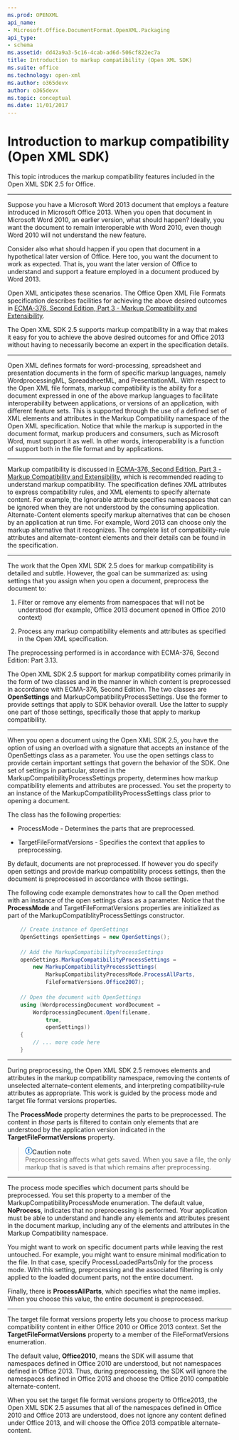 ```yaml
---
ms.prod: OPENXML
api_name:
- Microsoft.Office.DocumentFormat.OpenXML.Packaging
api_type:
- schema
ms.assetid: dd42a9a3-5c16-4cab-ad6d-506cf822ec7a
title: Introduction to markup compatibility (Open XML SDK)
ms.suite: office
ms.technology: open-xml
ms.author: o365devx
author: o365devx
ms.topic: conceptual
ms.date: 11/01/2017
---
```

# Introduction to markup compatibility (Open XML SDK)

This topic introduces the markup compatibility features included in the
Open XML SDK 2.5 for Office.


--------------------------------------------------------------------------------

Suppose you have a Microsoft Word 2013 document that employs a feature
introduced in Microsoft Office 2013. When you open that document in
Microsoft Word 2010, an earlier version, what should happen? Ideally,
you want the document to remain interoperable with Word 2010, even
though Word 2010 will not understand the new feature.

Consider also what should happen if you open that document in a
hypothetical later version of Office. Here too, you want the document to
work as expected. That is, you want the later version of Office to
understand and support a feature employed in a document produced by Word
2013.

Open XML anticipates these scenarios. The Office Open XML File Formats
specification describes facilities for achieving the above desired
outcomes in [ECMA-376, Second Edition, Part 3 - Markup Compatibility and
Extensibility](http://www.ecma-international.org/publications/files/ECMA-ST/ECMA-376,%20Second%20Edition,%20Part%203%20-%20Markup%20Compatibility%20and%20Extensibility.zip).

The Open XML SDK 2.5 supports markup compatibility in a way that makes
it easy for you to achieve the above desired outcomes for and Office
2013 without having to necessarily become an expert in the specification
details.


---------------------------------------------------------------------------------

Open XML defines formats for word-processing, spreadsheet and
presentation documents in the form of specific markup languages, namely
WordprocessingML, SpreadsheetML, and PresentationML. With respect to the
Open XML file formats, markup compatibility is the ability for a
document expressed in one of the above markup languages to facilitate
interoperability between applications, or versions of an application,
with different feature sets. This is supported through the use of a
defined set of XML elements and attributes in the Markup Compatibility
namespace of the Open XML specification. Notice that while the markup is
supported in the document format, markup producers and consumers, such
as Microsoft Word, must support it as well. In other words,
interoperability is a function of support both in the file format and by
applications.


--------------------------------------------------------------------------------

Markup compatibility is discussed in [ECMA-376, Second Edition, Part 3 -
Markup Compatibility and
Extensibility](http://www.ecma-international.org/publications/files/ECMA-ST/ECMA-376,%20Second%20Edition,%20Part%203%20-%20Markup%20Compatibility%20and%20Extensibility.zip),
which is recommended reading to understand markup compatibility. The
specification defines XML attributes to express compatibility rules, and
XML elements to specify alternate content. For example, the <span
class="keyword">Ignorable</span> attribute specifies namespaces that can
be ignored when they are not understood by the consuming application.
Alternate-Content elements specify markup alternatives that can be
chosen by an application at run time. For example, Word 2013 can choose
only the markup alternative that it recognizes. The complete list of
compatibility-rule attributes and alternate-content elements and their
details can be found in the specification.


--------------------------------------------------------------------------------

The work that the Open XML SDK 2.5 does for markup compatibility is
detailed and subtle. However, the goal can be summarized as: using
settings that you assign when you open a document, preprocess the
document to:

1.  Filter or remove any elements from namespaces that will not be
    understood (for example, Office 2013 document opened in Office 2010
    context)

2.  Process any markup compatibility elements and attributes as
    specified in the Open XML specification.

The preprocessing performed is in accordance with ECMA-376, Second
Edition: Part 3.13.

The Open XML SDK 2.5 support for markup compatibility comes primarily in
the form of two classes and in the manner in which content is
preprocessed in accordance with ECMA-376, Second Edition. The two
classes are **OpenSettings** and <span
class="keyword">MarkupCompatibilityProcessSettings</span>. Use the
former to provide settings that apply to SDK behavior overall. Use the
latter to supply one part of those settings, specifically those that
apply to markup compatibility.


---------------------------------------------------------------------------------

When you open a document using the Open XML SDK 2.5, you have the option
of using an overload with a signature that accepts an instance of the
<span sdata="cer"
target="T:DocumentFormat.OpenXml.Packaging.OpenSettings"><span
class="nolink">OpenSettings</span></span> class as a parameter. You use
the open settings class to provide certain important settings that
govern the behavior of the SDK. One set of settings in particular,
stored in the <span sdata="cer"
target="P:DocumentFormat.OpenXml.Packaging.OpenSettings.MarkupCompatibilityProcessSettings"><span
class="nolink">MarkupCompatibilityProcessSettings</span></span>
property, determines how markup compatibility elements and attributes
are processed. You set the property to an instance of the <span
sdata="cer"
target="T:DocumentFormat.OpenXml.Packaging.MarkupCompatibilityProcessSettings"><span
class="nolink">MarkupCompatibilityProcessSettings</span></span> class
prior to opening a document.

The class has the following properties:

-   <span sdata="cer"
    target="P:DocumentFormat.OpenXml.Packaging.MarkupCompatibilityProcessSettings.ProcessMode">
    <span class="nolink">ProcessMode</span> </span> - Determines the
    parts that are preprocessed.

-   <span sdata="cer"
    target="P:DocumentFormat.OpenXml.Packaging.MarkupCompatibilityProcessSettings.TargetFileFormatVersions">
    <span class="nolink">TargetFileFormatVersions</span> </span> -
    Specifies the context that applies to preprocessing.

By default, documents are not preprocessed. If however you do specify
open settings and provide markup compatibility process settings, then
the document is preprocessed in accordance with those settings.

The following code example demonstrates how to call the Open method with
an instance of the open settings class as a parameter. Notice that the
**ProcessMode** and <span
class="keyword">TargetFileFormatVersions</span> properties are
initialized as part of the <span
class="keyword">MarkupCompatiblityProcessSettings</span> constructor.

```csharp
    // Create instance of OpenSettings
    OpenSettings openSettings = new OpenSettings();

    // Add the MarkupCompatibilityProcessSettings
    openSettings.MarkupCompatibilityProcessSettings =
        new MarkupCompatibilityProcessSettings(
            MarkupCompatibilityProcessMode.ProcessAllParts, 
            FileFormatVersions.Office2007);

    // Open the document with OpenSettings
    using (WordprocessingDocument wordDocument = 
        WordprocessingDocument.Open(filename, 
            true,
            openSettings))
    {
        // ... more code here
    }
```

---------------------------------------------------------------------------------

During preprocessing, the Open XML SDK 2.5 removes elements and
attributes in the markup compatibility namespace, removing the contents
of unselected alternate-content elements, and interpreting
compatibility-rule attributes as appropriate. This work is guided by the
process mode and target file format versions properties.

The **ProcessMode** property determines the
parts to be preprocessed. The content in *those* parts is filtered to
contain only elements that are understood by the application version
indicated in the **TargetFileFormatVersions**
property.


> ![](./media/alert_caution.gif)**Caution note**  
> Preprocessing affects what gets saved. When you save a file, the only markup that is saved is that which remains after preprocessing.

---------------------------------------------------------------------------------

The process mode specifies which document parts should be preprocessed.
You set this property to a member of the <span sdata="cer"
target="T:DocumentFormat.OpenXml.Packaging.MarkupCompatibilityProcessMode"><span
class="nolink">MarkupCompatibilityProcessMode</span></span> enumeration.
The default value, **NoProcess**, indicates
that no preprocessing is performed. Your application must be able to
understand and handle any elements and attributes present in the
document markup, including any of the elements and attributes in the
Markup Compatibility namespace.

You might want to work on specific document parts while leaving the rest
untouched. For example, you might want to ensure minimal modification to
the file. In that case, specify <span
class="keyword">ProcessLoadedPartsOnly</span> for the process mode. With
this setting, preprocessing and the associated filtering is only applied
to the loaded document parts, not the entire document.

Finally, there is **ProcessAllParts**, which
specifies what the name implies. When you choose this value, the entire
document is preprocessed.


---------------------------------------------------------------------------------

The target file format versions property lets you choose to process
markup compatibility content in either Office 2010 or Office 2013
context. Set the **TargetFileFormatVersions**
property to a member of the <span sdata="cer"
target="T:DocumentFormat.OpenXml.FileFormatVersions"><span
class="nolink">FileFormatVersions</span></span> enumeration.

The default value, **Office2010**, means the
SDK will assume that namespaces defined in Office 2010 are understood,
but not namespaces defined in Office 2013. Thus, during preprocessing,
the SDK will ignore the namespaces defined in Office 2013 and choose the
Office 2010 compatible alternate-content.

When you set the target file format versions property to <span
class="keyword">Office2013</span>, the Open XML SDK 2.5 assumes that all
of the namespaces defined in Office 2010 and Office 2013 are understood,
does not ignore any content defined under Office 2013, and will choose
the Office 2013 compatible alternate-content.
